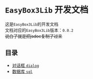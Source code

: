 # `EasyBox3Lib` 开发文档
这是`EasyBox3Lib`的开发文档  
文档对应的`EasyBox3Lib`版本：`0.0.2`  
~~说白了就是把jsdoc复制了过来~~

## 目录
- [对话框 `dialog`](./dialog.md)
- [数据库 `sql`](./sql.md)